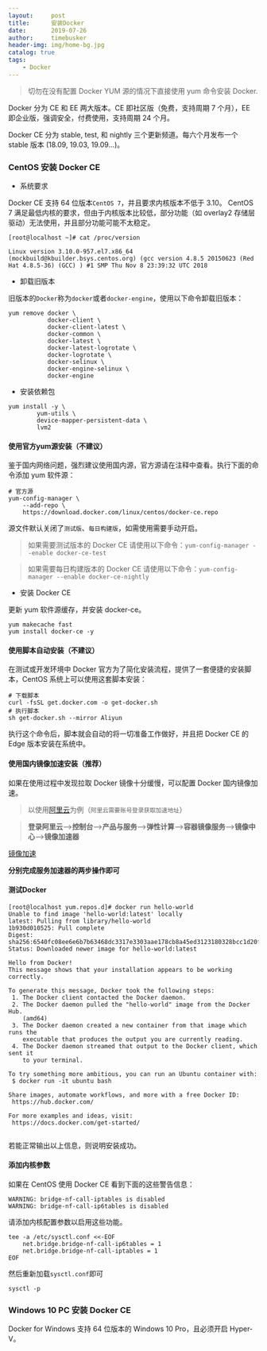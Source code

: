 ```yaml
---
layout:     post
title:      安装Docker
date:       2019-07-26
author:     timebusker
header-img: img/home-bg.jpg
catalog: true
tags:
    - Docker
---  
```


> 切勿在没有配置 Docker YUM 源的情况下直接使用 yum 命令安装 Docker.

Docker 分为 CE 和 EE 两大版本。CE 即社区版（免费，支持周期 7 个月），EE 即企业版，强调安全，付费使用，支持周期 24 个月。

Docker CE 分为 stable, test, 和 nightly 三个更新频道。每六个月发布一个 stable 版本 (18.09, 19.03, 19.09...)。

### CentOS 安装 Docker CE

- 系统要求

Docker CE 支持 64 位版本`CentOS 7`，并且要求内核版本不低于 3.10。 CentOS 7 满足最低内核的要求，但由于内核版本比较低，部分功能（如 overlay2 存储层驱动）无法使用，并且部分功能可能不太稳定。

```
[root@localhost ~]# cat /proc/version 

Linux version 3.10.0-957.el7.x86_64 (mockbuild@kbuilder.bsys.centos.org) (gcc version 4.8.5 20150623 (Red Hat 4.8.5-36) (GCC) ) #1 SMP Thu Nov 8 23:39:32 UTC 2018

```

- 卸载旧版本

旧版本的`Docker`称为`docker`或者`docker-engine`，使用以下命令卸载旧版本：

```
yum remove docker \
           docker-client \
           docker-client-latest \
           docker-common \
           docker-latest \
           docker-latest-logrotate \
           docker-logrotate \
           docker-selinux \
           docker-engine-selinux \
           docker-engine
```

- 安装依赖包

```
yum install -y \
        yum-utils \
        device-mapper-persistent-data \
        lvm2
```

#### 使用官方yum源安装（不建议）

鉴于国内网络问题，强烈建议使用国内源，官方源请在注释中查看。执行下面的命令添加 yum 软件源：

```	
# 官方源
yum-config-manager \
    --add-repo \
    https://download.docker.com/linux/centos/docker-ce.repo
```

源文件默认关闭了`测试版`、`每日构建版`，如需使用需要手动开启。

> 如果需要测试版本的 Docker CE 请使用以下命令：`yum-config-manager --enable docker-ce-test`

> 如果需要每日构建版本的 Docker CE 请使用以下命令：`yum-config-manager --enable docker-ce-nightly`

- 安装 Docker CE

更新 yum 软件源缓存，并安装 docker-ce。

```
yum makecache fast
yum install docker-ce -y
```

#### 使用脚本自动安装（不建议）

在测试或开发环境中 Docker 官方为了简化安装流程，提供了一套便捷的安装脚本，CentOS 系统上可以使用这套脚本安装：

```
# 下载脚本
curl -fsSL get.docker.com -o get-docker.sh
# 执行脚本
sh get-docker.sh --mirror Aliyun
```

执行这个命令后，脚本就会自动的将一切准备工作做好，并且把 Docker CE 的 Edge 版本安装在系统中。

#### 使用国内镜像加速安装（推荐）

如果在使用过程中发现拉取 Docker 镜像十分缓慢，可以配置 Docker 国内镜像加速。

> 以使用[阿里云](https://cr.console.aliyun.com)为例（`阿里云需要账号登录获取加速地址`）

> **登录阿里云**-->**控制台**-->**产品与服务**-->**弹性计算**-->**容器镜像服务**-->**镜像中心**-->**镜像加速器**

[镜像加速](img/older/docker/image-jiasu.png)

**分别完成服务加速器的两步操作即可**

#### 测试Docker 

```
[root@localhost yum.repos.d]# docker run hello-world
Unable to find image 'hello-world:latest' locally
latest: Pulling from library/hello-world
1b930d010525: Pull complete 
Digest: sha256:6540fc08ee6e6b7b63468dc3317e3303aae178cb8a45ed3123180328bcc1d20f
Status: Downloaded newer image for hello-world:latest

Hello from Docker!
This message shows that your installation appears to be working correctly.

To generate this message, Docker took the following steps:
 1. The Docker client contacted the Docker daemon.
 2. The Docker daemon pulled the "hello-world" image from the Docker Hub.
    (amd64)
 3. The Docker daemon created a new container from that image which runs the
    executable that produces the output you are currently reading.
 4. The Docker daemon streamed that output to the Docker client, which sent it
    to your terminal.

To try something more ambitious, you can run an Ubuntu container with:
 $ docker run -it ubuntu bash

Share images, automate workflows, and more with a free Docker ID:
 https://hub.docker.com/

For more examples and ideas, visit:
 https://docs.docker.com/get-started/


```

若能正常输出以上信息，则说明安装成功。

#### 添加内核参数

如果在 CentOS 使用 Docker CE 看到下面的这些警告信息：

```
WARNING: bridge-nf-call-iptables is disabled
WARNING: bridge-nf-call-ip6tables is disabled
```

请添加内核配置参数以启用这些功能。

```
tee -a /etc/sysctl.conf <<-EOF
    net.bridge.bridge-nf-call-ip6tables = 1
    net.bridge.bridge-nf-call-iptables = 1
EOF
```

然后重新加载`sysctl.conf`即可

```
sysctl -p
```

### Windows 10 PC 安装 Docker CE

Docker for Windows 支持 64 位版本的 Windows 10 Pro，且必须开启 Hyper-V。